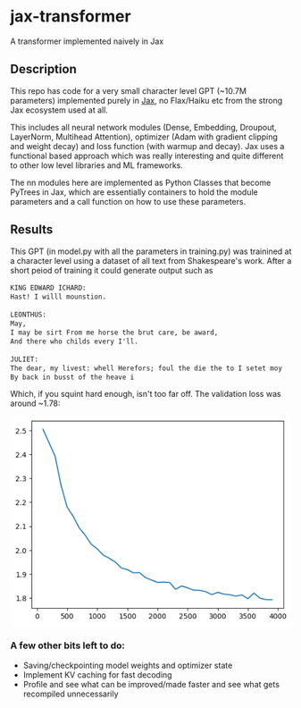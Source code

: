 # jax-transformer
A transformer implemented naively in Jax

## Description
This repo has code for a very small character level GPT (~10.7M parameters) implemented purely in [Jax](https://jax.readthedocs.io/en/latest/index.html), no
Flax/Haiku etc from the strong Jax ecosystem used at all.

This includes all neural network modules (Dense, Embedding, Droupout, LayerNorm, Multihead Attention), optimizer (Adam with gradient clipping and weight decay) and loss function (with warmup and decay).
Jax uses a functional based approach which was really interesting and quite different to other low level libraries and ML frameworks.

The nn modules here are implemented as Python Classes that become PyTrees in Jax, which are essentially containers to hold the module parameters and a call function on how to use these parameters.

## Results
This GPT (in model.py with all the parameters in training.py) was trainined at a character level using a dataset of all text from Shakespeare's work. After a short peiod of training it could generate output such as

```text
KING EDWARD ICHARD:
Hast! I willl mounstion.

LEONTHUS:
May,
I may be sirt From me horse the brut care, be award,
And there who childs every I'll.

JULIET:
The dear, my livest: whell Herefors; foul the die the to I setet moy
By back in busst of the heave i
```

Which, if you squint hard enough, isn't too far off. The validation loss was around ~1.78:

![validation loss](assets/val_loss.png)


### A few other bits left to do:
- Saving/checkpointing model weights and optimizer state
- Implement KV caching for fast decoding
- Profile and see what can be improved/made faster and see what gets recompiled unnecessarily
